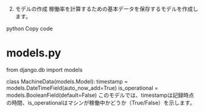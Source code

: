 2. モデルの作成
稼働率を計算するための基本データを保存するモデルを作成します。

python
Copy code
# models.py

from django.db import models

class MachineData(models.Model):
    timestamp = models.DateTimeField(auto_now_add=True)
    is_operational = models.BooleanField(default=False)
このモデルでは、timestampは記録時点の時間、is_operationalはマシンが稼働中かどうか（True/False）を示します。

